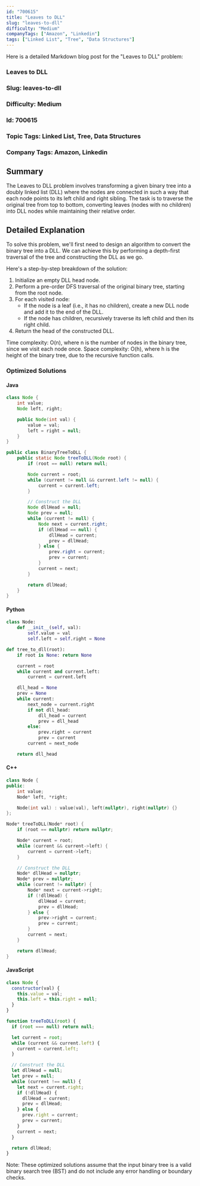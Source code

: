 ```yaml
---
id: "700615"
title: "Leaves to DLL"
slug: "leaves-to-dll"
difficulty: "Medium"
companyTags: ["Amazon", "Linkedin"]
tags: ["Linked List", "Tree", "Data Structures"]
---
```


Here is a detailed Markdown blog post for the "Leaves to DLL" problem:

### Leaves to DLL
### Slug: leaves-to-dll
### Difficulty: Medium
### Id: 700615
### Topic Tags: Linked List, Tree, Data Structures
### Company Tags: Amazon, Linkedin

## Summary
The Leaves to DLL problem involves transforming a given binary tree into a doubly linked list (DLL) where the nodes are connected in such a way that each node points to its left child and right sibling. The task is to traverse the original tree from top to bottom, converting leaves (nodes with no children) into DLL nodes while maintaining their relative order.

## Detailed Explanation
To solve this problem, we'll first need to design an algorithm to convert the binary tree into a DLL. We can achieve this by performing a depth-first traversal of the tree and constructing the DLL as we go.

Here's a step-by-step breakdown of the solution:

1. Initialize an empty DLL head node.
2. Perform a pre-order DFS traversal of the original binary tree, starting from the root node.
3. For each visited node:
   - If the node is a leaf (i.e., it has no children), create a new DLL node and add it to the end of the DLL.
   - If the node has children, recursively traverse its left child and then its right child.
4. Return the head of the constructed DLL.

Time complexity: O(n), where n is the number of nodes in the binary tree, since we visit each node once.
Space complexity: O(h), where h is the height of the binary tree, due to the recursive function calls.

### Optimized Solutions

#### Java
```java
class Node {
    int value;
    Node left, right;

    public Node(int val) {
        value = val;
        left = right = null;
    }
}

public class BinaryTreeToDLL {
    public static Node treeToDLL(Node root) {
        if (root == null) return null;

        Node current = root;
        while (current != null && current.left != null) {
            current = current.left;
        }

        // Construct the DLL
        Node dllHead = null;
        Node prev = null;
        while (current != null) {
            Node next = current.right;
            if (dllHead == null) {
                dllHead = current;
                prev = dllHead;
            } else {
                prev.right = current;
                prev = current;
            }
            current = next;
        }

        return dllHead;
    }
}
```

#### Python
```python
class Node:
    def __init__(self, val):
        self.value = val
        self.left = self.right = None

def tree_to_dll(root):
    if root is None: return None

    current = root
    while current and current.left:
        current = current.left

    dll_head = None
    prev = None
    while current:
        next_node = current.right
        if not dll_head:
            dll_head = current
            prev = dll_head
        else:
            prev.right = current
            prev = current
        current = next_node

    return dll_head
```

#### C++
```cpp
class Node {
public:
    int value;
    Node* left, *right;

    Node(int val) : value(val), left(nullptr), right(nullptr) {}
};

Node* treeToDLL(Node* root) {
    if (root == nullptr) return nullptr;

    Node* current = root;
    while (current && current->left) {
        current = current->left;
    }

    // Construct the DLL
    Node* dllHead = nullptr;
    Node* prev = nullptr;
    while (current != nullptr) {
        Node* next = current->right;
        if (!dllHead) {
            dllHead = current;
            prev = dllHead;
        } else {
            prev->right = current;
            prev = current;
        }
        current = next;
    }

    return dllHead;
}
```

#### JavaScript
```javascript
class Node {
  constructor(val) {
    this.value = val;
    this.left = this.right = null;
  }
}

function treeToDLL(root) {
  if (root === null) return null;

  let current = root;
  while (current && current.left) {
    current = current.left;
  }

  // Construct the DLL
  let dllHead = null;
  let prev = null;
  while (current !== null) {
    let next = current.right;
    if (!dllHead) {
      dllHead = current;
      prev = dllHead;
    } else {
      prev.right = current;
      prev = current;
    }
    current = next;
  }

  return dllHead;
}
```

Note: These optimized solutions assume that the input binary tree is a valid binary search tree (BST) and do not include any error handling or boundary checks.
